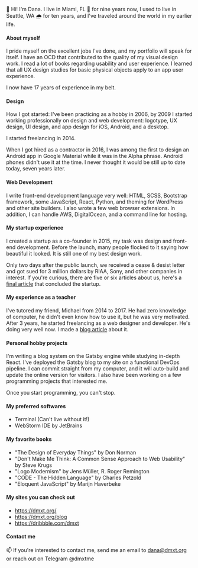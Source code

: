 👋 Hi! I'm Dana. I live in Miami, FL 🌴 for nine years now, I used to live in Seattle, WA 🌧 for ten years, and I've traveled around the world in my earlier life.

#### About myself
I pride myself on the excellent jobs I've done, and my portfolio will speak for itself. I have an OCD that contributed to the quality of my visual design work. I read a lot of books regarding usability and user experience. I learned that all UX design studies for basic physical objects apply to an app user experience. 

I now have 17 years of experience in my belt.

#### Design
How I got started: I've been practicing as a hobby in 2006, by 2009 I started working professionally on design and web development: logotype, UX design, UI design, and app design for iOS, Android, and a desktop.

I started freelancing in 2014. 

When I got hired as a contractor in 2016, I was among the first to design an Android app in Google Material while it was in the Alpha phrase. Android phones didn't use it at the time. I never thought it would be still up to date today, seven years later.

#### Web Development
I write front-end development language very well: HTML, SCSS, Bootstrap framework, some JavaScript, React, Python, and theming for WordPress and other site builders. I also wrote a few web browser extensions. In addition, I can handle AWS, DigitalOcean, and a command line for hosting.

#### My startup experience
I created a startup as a co-founder in 2015, my task was design and front-end development. Before the launch, many people flocked to it saying how beautiful it looked. It is still one of my best design work.

Only two days after the public launch, we received a cease & desist letter and got sued for 3 million dollars by RIAA, Sony, and other companies in interest. If you're curious, there are five or six articles about us, here's a [final article](https://torrentfreak.com/riaa-and-aurous-settle-piracy-lawsuit-for-3-million-151209/) that concluded the startup.

#### My experience as a teacher
I've tutored my friend, Michael from 2014 to 2017. He had zero knowledge of computer, he didn't even know how to use it, but he was very motivated. After 3 years, he started freelancing as a web designer and developer. He's doing very well now. I made a [blog article](https://medium.com/@dmxt/mentoring-a-student-who-is-a-computer-casual-to-a-designer-front-end-developer-79cb16afc42f) about it. 

#### Personal hobby projects
I'm writing a blog system on the Gatsby engine while studying in-depth React. I've deployed the Gatsby blog to my site on a functional DevOps pipeline. I can commit straight from my computer, and it will auto-build and update the online version for visitors. I also have been working on a few programming projects that interested me.

Once you start programming, you can't stop.

#### My preferred softwares
* Terminal (Can't live without it!)
* WebStorm IDE by JetBrains

#### My favorite books
* "The Design of Everyday Things" by Don Norman
* "Don't Make Me Think: A Common Sense Approach to Web Usability" by Steve Krugs
* "Logo Modernism" by Jens Müller, R. Roger Remington
* "CODE - The Hidden Language" by Charles Petzold
* "Eloquent JavaScript" by Marijn Haverbeke

#### My sites you can check out
* https://dmxt.org/
* https://dmxt.org/blog
* https://dribbble.com/dmxt

#### Contact me
📫 If you're interested to contact me, send me an email to dana@dmxt.org or reach out on Telegram @dmxtme
